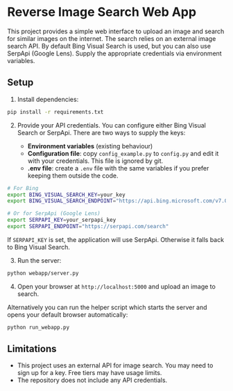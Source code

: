 # Reverse Image Search Web App

This project provides a simple web interface to upload an image and search for similar images on the internet. The search relies on an external image search API. By default Bing Visual Search is used, but you can also use SerpApi (Google Lens). Supply the appropriate credentials via environment variables.

## Setup

1. Install dependencies:

```bash
pip install -r requirements.txt
```

2. Provide your API credentials. You can configure either Bing Visual Search or SerpApi. There are two ways to supply the keys:

   * **Environment variables** (existing behaviour)
   * **Configuration file**: copy `config_example.py` to `config.py` and edit it with your credentials. This file is ignored by git.
   * **.env file**: create a `.env` file with the same variables if you prefer keeping them outside the code.

```bash
# For Bing
export BING_VISUAL_SEARCH_KEY=your_key
export BING_VISUAL_SEARCH_ENDPOINT="https://api.bing.microsoft.com/v7.0/images/visualsearch"

# Or for SerpApi (Google Lens)
export SERPAPI_KEY=your_serpapi_key
export SERPAPI_ENDPOINT="https://serpapi.com/search"
```

If `SERPAPI_KEY` is set, the application will use SerpApi. Otherwise it falls back to Bing Visual Search.

3. Run the server:

```bash
python webapp/server.py
```

4. Open your browser at `http://localhost:5000` and upload an image to search.

Alternatively you can run the helper script which starts the server and
opens your default browser automatically:

```bash
python run_webapp.py
```

## Limitations

- This project uses an external API for image search. You may need to sign up for a key. Free tiers may have usage limits.
- The repository does not include any API credentials.
